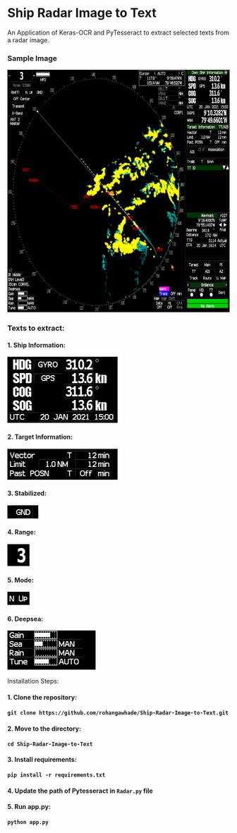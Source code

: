 # Ship Radar Image to Text

An Application of Keras-OCR and PyTesseract to extract selected texts from a radar image.

### Sample Image
<img src="https://github.com/rohangawhade/Ship-Radar-Image-to-Text/blob/main/sample%20images/210120%2C150038%2CR1%2C9472127.png" alt="Radar Image" width=700px height=550px />

### Texts to extract:

#### 1. Ship Information:
<img src="https://github.com/rohangawhade/Ship-Radar-Image-to-Text/blob/main/sample%20images/shipInfo.png" alt="Ship Information" />

#### 2. Target Information:
<img src="https://github.com/rohangawhade/Ship-Radar-Image-to-Text/blob/main/sample%20images/targetInfo.png" alt="Target Information" />

#### 3. Stabilized:
<img src="https://github.com/rohangawhade/Ship-Radar-Image-to-Text/blob/main/sample%20images/stablized.png" alt="Stabilized" />

#### 4. Range:
<img src="https://github.com/rohangawhade/Ship-Radar-Image-to-Text/blob/main/sample%20images/range.png" alt="Range" />

#### 5. Mode:
<img src="https://github.com/rohangawhade/Ship-Radar-Image-to-Text/blob/main/sample%20images/mode.png" alt="Mode" />

#### 6. Deepsea:
<img src="https://github.com/rohangawhade/Ship-Radar-Image-to-Text/blob/main/sample%20images/deepsea.png" alt="Deepsea" />

Installation Steps:
#### 1. Clone the repository: <br><br> ```git clone https://github.com/rohangawhade/Ship-Radar-Image-to-Text.git```
#### 2. Move to the directory: <br><br> ```cd Ship-Radar-Image-to-Text```
#### 3. Install requirements: <br><br> ```pip install -r requirements.txt```
#### 4. Update the path of Pytesseract in ```Radar.py``` file
#### 5. Run app.py: <br><br> ```python app.py```
